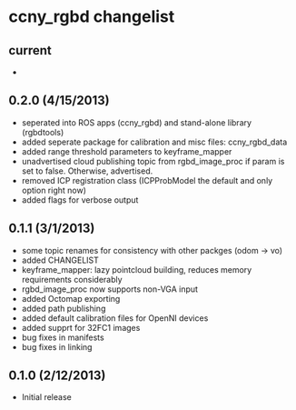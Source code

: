 ccny_rgbd changelist
========================

current
------------------------
 *

0.2.0        (4/15/2013)
------------------------
 * seperated into ROS apps (ccny_rgbd) and stand-alone library (rgbdtools)
 * added seperate package for calibration and misc files: ccny_rgbd_data
 * added range threshold parameters to keyframe_mapper
 * unadvertised cloud publishing topic from rgbd_image_proc if param is set to false. Otherwise, advertised.
 * removed ICP registration class (ICPProbModel the default and only option right now)
 * added flags for verbose output

0.1.1         (3/1/2013)
------------------------
 * some topic renames for consistency with other packges (odom -> vo)
 * added CHANGELIST
 * keyframe_mapper: lazy pointcloud building, reduces memory requirements considerably
 * rgbd_image_proc now supports non-VGA input
 * added Octomap exporting
 * added path publishing
 * added default calibration files for OpenNI devices
 * added supprt for 32FC1 images
 * bug fixes in manifests
 * bug fixes in linking

0.1.0        (2/12/2013)
------------------------
 * Initial release
